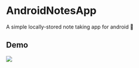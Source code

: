 # AndroidNotesApp
A simple locally-stored note taking app for android 📝

## Demo
![](note_demo.gif)
